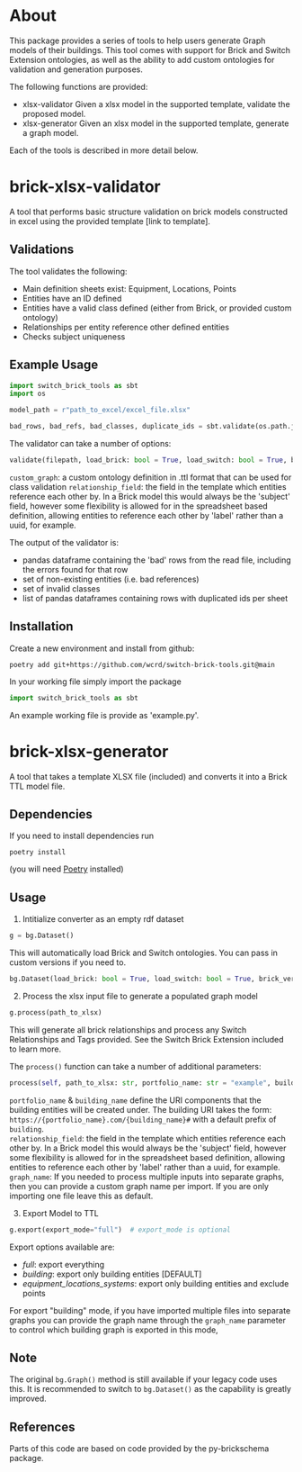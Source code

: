 # About
This package provides a series of tools to help users generate Graph models of their buildings.
This tool comes with support for Brick and Switch Extension ontologies, as well as the ability to add custom ontologies for validation and generation purposes.

The following functions are provided:
* xlsx-validator
Given a xlsx model in the supported template, validate the proposed model.
* xlsx-generator
Given an xlsx model in the supported template, generate a graph model.

Each of the tools is described in more detail below.

# brick-xlsx-validator

A tool that performs basic structure validation on brick models constructed in excel using the provided template [link to template].

## Validations

The tool validates the following:
* Main definition sheets exist: Equipment, Locations, Points
* Entities have an ID defined
* Entities have a valid class defined (either from Brick, or provided custom ontology)
* Relationships per entity reference other defined entities
* Checks subject uniqueness

## Example Usage

```python
import switch_brick_tools as sbt
import os

model_path = r"path_to_excel/excel_file.xlsx"

bad_rows, bad_refs, bad_classes, duplicate_ids = sbt.validate(os.path.join(model_path))
```

The validator can take a number of options:
```python
validate(filepath, load_brick: bool = True, load_switch: bool = True, brick_version: str = "1.2", switch_version: str = "1.1", custom_graph: rdflib.Graph = None, relationship_field: tuple = ("Brick", "label"))
```
`custom_graph`: a custom ontology definition in .ttl format that can be used for class validation
`relationship_field`: the field in the template which entities reference each other by. In a Brick model this would always be the 'subject' field, however some flexibility is allowed for in the spreadsheet based definition, allowing entities to reference each other by 'label' rather than a uuid, for example.

The output of the validator is:
* pandas dataframe containing the 'bad' rows from the read file, including the errors found for that row
* set of non-existing entities (i.e. bad references)
* set of invalid classes
* list of pandas dataframes containing rows with duplicated ids per sheet 

## Installation
Create a new environment and install from github:

 ```
 poetry add git+https://github.com/wcrd/switch-brick-tools.git@main
 ```
 In your working file simply import the package

 ```python
 import switch_brick_tools as sbt
 ```
An example working file is provide as 'example.py'.


# brick-xlsx-generator
A tool that takes a template XLSX file (included) and converts it into a Brick TTL model file.

## Dependencies
If you need to install dependencies run 
```buildoutcfg
poetry install
```
(you will need [Poetry](https://python-poetry.org/docs/) installed)

## Usage
1. Intitialize converter as an empty rdf dataset
```python
g = bg.Dataset()
```
This will automatically load Brick and Switch ontologies. You can pass in custom versions if you need to.
```python
bg.Dataset(load_brick: bool = True, load_switch: bool = True, brick_version: str = "1.2", switch_version: str = "1.1.4")
```

2. Process the xlsx input file to generate a populated graph model
```python
g.process(path_to_xlsx)
```
This will generate all brick relationships and process any Switch Relationships and Tags provided. See the Switch Brick Extension included to learn more.

The `process()` function can take a number of additional parameters:
```python
process(self, path_to_xlsx: str, portfolio_name: str = "example", building_name: str = "example_building", relationship_field:tuple = ("Brick", "identifier"), graph_name:str = "building")
```
`portfolio_name` & `building_name` define the URI components that the building entities will be created under. The building URI takes the form: `https://{portfolio_name}.com/{building_name}#` with a default prefix of `building`.\
`relationship_field`: the field in the template which entities reference each other by. In a Brick model this would always be the 'subject' field, however some flexibility is allowed for in the spreadsheet based definition, allowing entities to reference each other by 'label' rather than a uuid, for example.\
`graph_name`: If you needed to process multiple inputs into separate graphs, then you can provide a custom graph name per import. If you are only importing one file leave this as default.

3. Export Model to TTL
```python
g.export(export_mode="full")  # export_mode is optional
```
Export options available are:
* _full_: export everything
* _building_: export only building entities [DEFAULT]
* _equipment_locations_systems_: export only building entities and exclude points

For export "building" mode, if you have imported multiple files into separate graphs you can provide the graph name through the `graph_name` parameter to control which building graph is exported in this mode,

## Note
The original `bg.Graph()` method is still available if your legacy code uses this. It is recommended to switch to `bg.Dataset()` as the capability is greatly improved.

## References
Parts of this code are based on code provided by the py-brickschema package.
